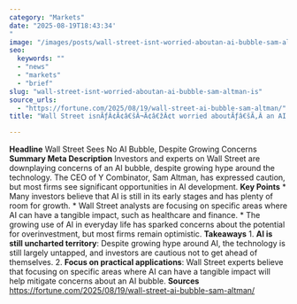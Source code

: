 ```yaml
---
category: "Markets"
date: "2025-08-19T18:43:34'"
image: "/images/posts/wall-street-isnt-worried-aboutan-ai-bubble-sam-altman-is.jpg"
seo:
  keywords: ""
  - "news"
  - "markets"
  - "brief"
slug: "wall-street-isnt-worried-aboutan-ai-bubble-sam-altman-is"
source_urls:
  - "https://fortune.com/2025/08/19/wall-street-ai-bubble-sam-altman/"
title: "Wall Street isnÃƒÂ¢Ã¢â€šÂ¬Ã¢â€žÂ¢t worried aboutÃƒâ€šÃ‚Â an AI bubble. Sam Altman is"

---
```


**Headline** Wall Street Sees No AI Bubble, Despite Growing Concerns  **Summary Meta Description** Investors and experts on Wall Street are downplaying concerns of an AI bubble, despite growing hype around the technology. The CEO of Y Combinator, Sam Altman, has expressed caution, but most firms see significant opportunities in AI development.  **Key Points**  * Many investors believe that AI is still in its early stages and has plenty of room for growth. * Wall Street analysts are focusing on specific areas where AI can have a tangible impact, such as healthcare and finance. * The growing use of AI in everyday life has sparked concerns about the potential for overinvestment, but most firms remain optimistic.  **Takeaways**  1. **AI is still uncharted territory**: Despite growing hype around AI, the technology is still largely untapped, and investors are cautious not to get ahead of themselves. 2. **Focus on practical applications**: Wall Street experts believe that focusing on specific areas where AI can have a tangible impact will help mitigate concerns about an AI bubble.  **Sources** https://fortune.com/2025/08/19/wall-street-ai-bubble-sam-altman/